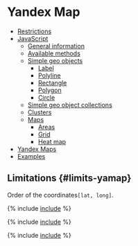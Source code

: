 # Yandex Map

* [Restrictions](#limits-yamap)
* [JavaScript](#javascript)
   * [General information](#info)
   * [Available methods](#methods)
   * [Simple geo objects](#simple-objects)
      * [Label](#label)
      * [Polyline](#polyline)
      * [Rectangle](#rectangle)
      * [Polygon](#polygon)
      * [Circle](#circle)
   * [Simple geo object collections](#object-collections)
   * [Clusters](#clusters)
   * [Maps](#maps)
      * [Areas](#areas)
      * [Grid](#grid)
      * [Heat map](#heatmap)
* [Yandex Maps](#yandex-maps)
* [Examples](#examples)

## Limitations {#limits-yamap}

Order of the coordinates`[lat, long]`.

{% include [include](../../../../_includes/datalens/internal/editor/widgets/yandex-map/javascript.md) %}

{% include [include](../../../../_includes/datalens/internal/editor/widgets/yandex-map/ymap.md) %}

{% include [include](../../../../_includes/datalens/internal/editor/widgets/yandex-map/examples.md) %}
